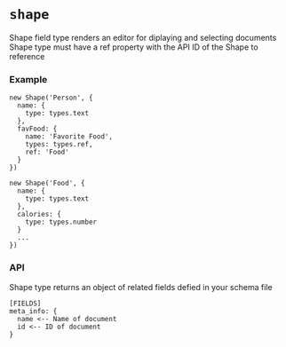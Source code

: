`shape`
=======

Shape field type renders an editor for diplaying and selecting documents
Shape type must have a ref property with the API ID of the Shape to reference
### Example
```
new Shape('Person', {
  name: {
    type: types.text
  },
  favFood: {
    name: 'Favorite Food',
    types: types.ref,
    ref: 'Food'
  }
})

new Shape('Food', {
  name: {
    type: types.text
  },
  calories: {
    type: types.number
  }
  ...
})

```

### API
Shape type returns an object of related fields defied in your schema file
```
[FIELDS]
meta_info: {
  name <-- Name of document
  id <-- ID of document
}
```
